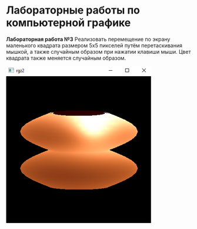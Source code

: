 # Лабораторные работы по компьютерной графике

**Лабораторная работа №3**
Реализовать перемещение по экрану маленького квадрата размером 5х5 пикселей путём перетаскивания мышкой, а также случайным образом при нажатии клавиши мыши. Цвет квадрата также меняется случайным образом.

[![](https://github.com/voltara13/opengl/blob/lw2/scr1.png)](https://github.com/voltara13/opengl/blob/lw3/scr1.png)

